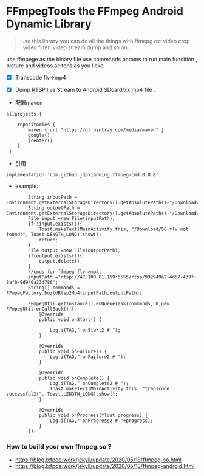 # FFmpegTools the FFmpeg Android Dynamic Library

> use this library you can do all the things with ffmepg ex: video crop ,video filter ,video stream dump and so on .

 use ffmpege as the binary file use commands params to run main funcition , picture and videos acitons as you licke.


- [x] Transcode flv->mp4

- [x] Dump RTSP live Stream to Android SDcard/xx.mp4 file .


- 配置maven
```
allprojects {
    
    repositories {
        maven { url "https://dl.bintray.com/media/maven" }
        google()
        jcenter()
    }
 }
```

- 引用
```
implementation 'com.github.jdpxiaoming:ffmpeg-cmd:0.0.8'
```

- example:

```
        String inputPath = Environment.getExternalStorageDirectory().getAbsolutePath()+"/Download/58.flv";
        String outputPath = Environment.getExternalStorageDirectory().getAbsolutePath()+"/Download/61.mp4";
        File input =new File(inputPath);
        if(!input.exists()){
            Toast.makeText(MainActivity.this, "/Download/58.flv not found!", Toast.LENGTH_LONG).show();
            return;
        }
        File output =new File(outputPath);
        if(output.exists()){
            output.delete();
        }
        //cmds for ffmpeg flv->mp4.
        inputPath ="rtsp://47.108.81.159:5555/rtsp/992949a2-4d57-439f-8afb-9d940a13d786";
        String[] commands = FFmpegFactory.buildRtsp2Mp4(inputPath,outputPath);

        FFmpegUtil.getInstance().enQueueTask(commands, 0,new FFmpegUtil.onCallBack() {
            @Override
            public void onStart() {

                Log.i(TAG," onStart2 # ");
            }

            @Override
            public void onFailure() {
                Log.i(TAG," onFailure2 # ");
            }

            @Override
            public void onComplete() {
                Log.i(TAG," onComplete2 # ");
                Toast.makeText(MainActivity.this, "transcode successful2!", Toast.LENGTH_LONG).show();
            }

            @Override
            public void onProgress(float progress) {
                Log.i(TAG," onProgress2 # "+progress);
            }
        });

```



### How to build your own ffmpeg.so ?
- https://blog.lxfpoe.work/jekyll/update/2020/05/18/ffmpeg-so.html
- https://blog.lxfpoe.work/jekyll/update/2020/05/18/ffmpeg-android.html


